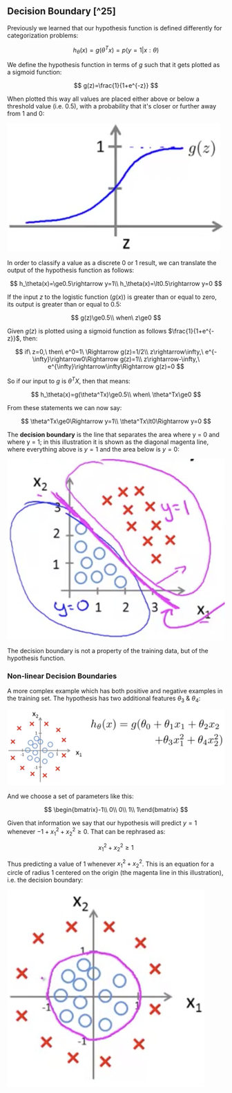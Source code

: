 ## Decision Boundary [^25]

Previously we learned that our hypothesis function is defined differently for categorization problems:

$$
h_\theta(x)=g(\theta^Tx)=p(y=1|x:\theta)
$$

We define the hypothesis function in terms of $g$ such that it gets plotted as a sigmoid function:

$$
g(z)=\frac{1}{1+e^{-z}}
$$

When plotted this way all values are placed either above or below a threshold value (i.e. 0.5), with a probability that it's closer or further away from 1 and 0:

![](03-decision-boundary.assets/image-20210309065742040.png)

In order to classify a value as a discrete 0 or 1 result, we can translate the output of the hypothesis function as follows:

$$
h_\theta(x)=\ge0.5\rightarrow y=1\\
h_\theta(x)=\lt0.5\rightarrow y=0
$$

If the input $z$ to the logistic function ($g(x)$) is greater than or equal to zero, its output is greater than or equal to 0.5:

$$
g(z)\ge0.5\\
when\ z\ge0
$$

Given $g(z)$ is plotted using a sigmoid function as follows $\frac{1}{1+e^{-z}}$, then:

$$
if\ z=0,\ then\ e^0=1\ \Rightarrow g(z)=1/2\\
z\rightarrow\infty,\ e^{-\infty}\rightarrow0\Rightarrow g(z)=1\\
z\rightarrow-\infty,\ e^{\infty}\rightarrow\infty\Rightarrow g(z)=0
$$

So if our input to $g$ is $\theta^TX$, then that means:

$$
h_\theta(x)=g(\theta^Tx)\ge0.5\\
when\ \theta^Tx\ge0
$$

From these statements we can now say:

$$
\theta^Tx\ge0\Rightarrow y=1\\
\theta^Tx\lt0\Rightarrow y=0
$$

The **decision boundary** is the line that separates the area where y = 0 and where y = 1; in this illustration it is shown as the diagonal magenta line, where everything above is $y=1$ and the area below is $y=0$:

![](03-decision-boundary.assets/image-20210309072426241.png)

The decision boundary is not a property of the training data, but of the hypothesis function.

### Non-linear Decision Boundaries

A more complex example which has both positive and negative examples in the training set.  The hypothesis has two additional features $\theta_3$ & $\theta_4$:

![](03-decision-boundary.assets/image-20210309073449835.png)

And we choose a set of parameters like this:

$$
\begin{bmatrix}-1\\ 0\\ 0\\ 1\\ 1\end{bmatrix}
$$

Given that information we say that our hypothesis will predict $y=1$ whenever $-1+x^2_1+x^2_2\ge0$.  That can be rephrased as:

$$
x^2_1+x^2_2\ge1
$$

Thus predicting a value of 1 whenever $x^2_1+x^2_2$.  This is an equation for a circle of radius 1 centered on the origin (the magenta line in this illustration), i.e. the decision boundary:

![](03-decision-boundary.assets/image-20210309074320334.png)

